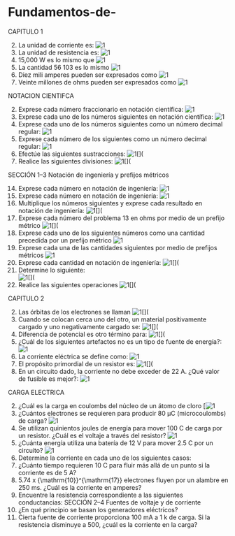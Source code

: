 # Fundamentos-de-
CAPITULO  1 

2. La unidad de corriente es:
![1](https://github.com/Josselyn2/Fundamentos-de-circuitos/blob/TAREA1/E2.jpg?raw=true)
4. La unidad de resistencia es:	
![1](https://github.com/Josselyn2/Fundamentos-de-circuitos/blob/TAREA1/E4.jpg?raw=true)
6. 15,000 W es lo mismo que
![1](https://github.com/Josselyn2/Fundamentos-de-circuitos/blob/TAREA1/E6.jpg?raw=true)
8. La cantidad 56 103 es lo mismo 
![1](https://github.com/Josselyn2/Fundamentos-de-circuitos/blob/TAREA1/E8.jpg?raw=true)
10. Diez mili amperes pueden ser expresados como
![1](https://github.com/Josselyn2/Fundamentos-de-circuitos/blob/TAREA1/E10.jpg?raw=true)
12. Veinte millones de ohms pueden ser expresados como 
![1](https://github.com/Josselyn2/Fundamentos-de-circuitos/blob/TAREA1/E12.jpg?raw=true)

NOTACION CIENTIFCA

2. Exprese cada número fraccionario en notación científica:
![1](https://github.com/Josselyn2/Fundamentos-de-circuitos/blob/TAREA1/E2N.jpg?raw=true)
4. Exprese cada uno de los números siguientes en notación científica: 
![1](https://github.com/Josselyn2/Fundamentos-de-circuitos/blob/TAREA1/E4N.jpg?raw=true)
6. Exprese cada uno de los números siguientes como un número decimal regular: 
![1](https://github.com/Josselyn2/Fundamentos-de-circuitos/blob/TAREA1/E6N.jpg?raw=true)
8. Exprese cada número de los siguientes como un número decimal regular: 
![1](https://github.com/Josselyn2/Fundamentos-de-circuitos/blob/TAREA1/E8N.jpg?raw=true)
10. Efectúe las siguientes sustracciones: 
![1[](](https://github.com/Josselyn2/Fundamentos-de-circuitos/blob/TAREA1/E10N.jpg?raw=true)
12. Realice las siguientes divisiones:
![1[](](https://github.com/Josselyn2/Fundamentos-de-circuitos/blob/TAREA1/E12N.jpg?raw=true)

SECCIÓN 1–3 Notación de ingeniería y prefijos métricos 

14. Exprese cada número en notación de ingeniería: 
![1](https://github.com/Josselyn2/Fundamentos-de-circuitos/blob/TAREA1/E14N.jpg?raw=true)
16. Exprese cada número en notación de ingeniería: 
![1](https://github.com/Josselyn2/Fundamentos-de-circuitos/blob/TAREA1/E16N.jpg?raw=true)
18. Multiplique los números siguientes y exprese cada resultado en notación de ingeniería:
![1[](](https://github.com/Josselyn2/Fundamentos-de-circuitos/blob/TAREA1/E18N.jpg?raw=true)
20. Exprese cada número del problema 13 en ohms por medio de un prefijo métrico
![1[](](https://github.com/Josselyn2/Fundamentos-de-circuitos/blob/TAREA1/E20N.jpg?raw=true)
22. Exprese cada uno de los siguientes números como una cantidad precedida por un prefijo métrico
![1](https://github.com/Josselyn2/Fundamentos-de-circuitos/blob/TAREA1/E22N.jpg?raw=true)
24. Exprese cada una de las cantidades siguientes por medio de prefijos métricos
![1](https://github.com/Josselyn2/Fundamentos-de-circuitos/blob/TAREA1/E24N.jpg?raw=true)
26. Exprese cada cantidad en notación de ingeniería:
![1[](](https://github.com/Josselyn2/Fundamentos-de-circuitos/blob/TAREA1/E26N.jpg?raw=true)
28. Determine lo siguiente:  
![1[](](https://github.com/Josselyn2/Fundamentos-de-circuitos/blob/TAREA1/E28N.jpg?raw=true)
30. Realice las siguientes operaciones
![1[](](https://github.com/Josselyn2/Fundamentos-de-circuitos/blob/TAREA1/E30N.jpg?raw=true)

CAPITULO 2 

2. Las órbitas de los electrones se llaman
![1[](](https://github.com/Josselyn2/Fundamentos-de-circuitos/blob/TAREA1/E2A.jpg?raw=true)
4. Cuando se colocan cerca uno del otro, un material positivamente cargado y uno negativamente cargado se:
![1[](](https://github.com/Josselyn2/Fundamentos-de-circuitos/blob/TAREA1/E4A.jpg?raw=true)
6. Diferencia de potencial es otro término para: 
![1[](](https://github.com/Josselyn2/Fundamentos-de-circuitos/blob/TAREA1/E6A.jpg?raw=true)
8. ¿Cuál de los siguientes artefactos no es un tipo de fuente de energía?:
![1](https://github.com/Josselyn2/Fundamentos-de-circuitos/blob/TAREA1/E8A.jpg?raw=true)
10. La corriente eléctrica se define como:
![1](https://github.com/Josselyn2/Fundamentos-de-circuitos/blob/TAREA1/E10A.jpg?raw=true)
12. El propósito primordial de un resistor es: 
![1[](](https://github.com/Josselyn2/Fundamentos-de-circuitos/blob/TAREA1/E12A.jpg?raw=true)
14. En un circuito dado, la corriente no debe exceder de 22 A. ¿Qué valor de fusible es mejor?:
![1](https://github.com/Josselyn2/Fundamentos-de-circuitos/blob/TAREA1/E14A.jpg?raw=true)

CARGA ELECTRICA 


2. ¿Cuál es la carga en coulombs del núcleo de un átomo de cloro
[![1](https://github.com/Josselyn2/Fundamentos-de-circuitos/blob/TAREA1/E2C.jpg?raw=true)
4. ¿Cuántos electrones se requieren para producir 80 µC (microcoulombs) de carga?
![1](https://github.com/Josselyn2/Fundamentos-de-circuitos/blob/Principal/E4C.jpg?raw=true)
6. Se utilizan quinientos joules de energía para mover 100 C de carga por un resistor. ¿Cuál es  el voltaje a través del resistor? 
![1](https://github.com/Josselyn2/Fundamentos-de-circuitos/blob/Principal/E6C.jpg?raw=true)
8. ¿Cuánta energía utiliza una batería de 12 V para mover 2.5 C por un circuito?
 ![1](https://github.com/Josselyn2/Fundamentos-de-circuitos/blob/Principal/E8C.jpg?raw=true)
10. Determine la corriente en cada uno de los siguientes casos: 
12. ¿Cuánto tiempo requieren 10 C para fluir más allá de un punto si la corriente es de 5 A? 
14. 5.74 x {\mathrm{10}}^{\mathrm{17}} electrones fluyen por un alambre en 250 ms. ¿Cuál es la corriente en amperes? 
16. Encuentre la resistencia correspondiente a las siguientes conductancias: 
SECCIÓN 2–4 Fuentes de voltaje y de corriente 
18. ¿En qué principio se basan los generadores eléctricos? 
20. Cierta fuente de corriente proporciona 100 mA a 1 k de carga. Si la resistencia disminuye a 500, ¿cuál es la corriente en la carga? 



